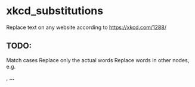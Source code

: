 # xkcd_substitutions
Replace text on any website according to https://xkcd.com/1288/

## TODO:
Match cases
Replace only the actual words
Replace words in other nodes, e.g. <p>, <b>...
